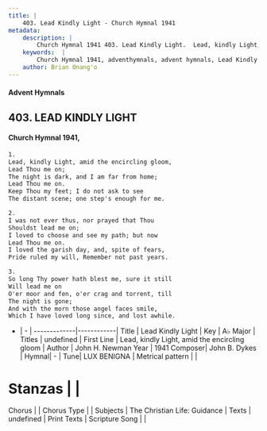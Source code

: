 ```yaml
---
title: |
    403. Lead Kindly Light - Church Hymnal 1941
metadata:
    description: |
        Church Hymnal 1941 403. Lead Kindly Light.  Lead, kindly Light, amid the encircling gloom,  Lead Thou me on;  The night is dark, and I am far from home;  Lead Thou me on.  Keep Thou my feet; I do not ask to see  The distant scene; one step's enough for me. 
    keywords:  |
        Church Hymnal 1941, adventhymnals, advent hymnals, Lead Kindly Light, Lead, kindly Light, amid the encircling gloom. 
    author: Brian Onang'o
---
```


#### Advent Hymnals
## 403. LEAD KINDLY LIGHT
####  Church Hymnal 1941,

```txt
1.
Lead, kindly Light, amid the encircling gloom, 
Lead Thou me on; 
The night is dark, and I am far from home; 
Lead Thou me on. 
Keep Thou my feet; I do not ask to see 
The distant scene; one step's enough for me. 

2.
I was not ever thus, nor prayed that Thou 
Shouldst lead me on; 
I loved to choose and see my path; but now 
Lead Thou me on. 
I loved the garish day, and, spite of fears, 
Pride ruled my will, Remember not past years. 

3.
So long Thy power hath blest me, sure it still 
Will lead me on 
O'er moor and fen, o'er crag and torrent, till 
The night is gone; 
And with the morn those angel faces smile, 
Which I have loved long since, and lost awhile.

```

- |   -  |
-------------|------------|
Title | Lead Kindly Light |
Key | A♭ Major |
Titles | undefined |
First Line | Lead, kindly Light, amid the encircling gloom |
Author | John H. Newman
Year | 1941
Composer| John B. Dykes |
Hymnal|  - |
Tune| LUX BENIGNA |
Metrical pattern | |
# Stanzas |  |
Chorus |  |
Chorus Type |  |
Subjects | The Christian Life: Guidance |
Texts | undefined |
Print Texts | 
Scripture Song |  |
    
